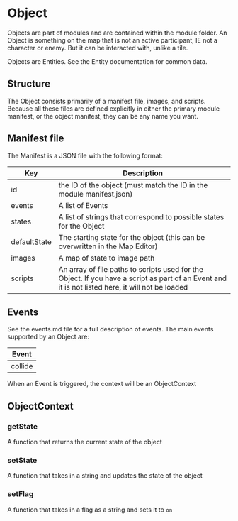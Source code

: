 # Object

Objects are part of modules and are contained within the module folder. An Object is something on the map that is not an active participant, IE not a character or enemy. But it can be interacted with, unlike a tile.

Objects are Entities. See the Entity documentation for common data.

## Structure

The Object consists primarily of a manifest file, images, and scripts. Because all these files are defined explicitly in either the primary module manifest, or the object manifest, they can be any name you want.

## Manifest file

The Manifest is a JSON file with the following format:

| Key | Description |
| -- | -- |
| id | the ID of the object (must match the ID in the module manifest.json) |
| events | A list of Events |
| states | A list of strings that correspond to possible states for the Object |
| defaultState | The starting state for the object (this can be overwritten in the Map Editor) |
| images | A map of state to image path |
| scripts | An array of file paths to scripts used for the Object. If you have a script as part of an Event and it is not listed here, it will not be loaded |

## Events

See the events.md file for a full description of events. The main events supported by an Object are:

| Event |
| -- |
| collide |

When an Event is triggered, the context will be an ObjectContext

## ObjectContext

### getState

A function that returns the current state of the object

### setState

A function that takes in a string and updates the state of the object

### setFlag

A function that takes in a flag as a string and sets it to `on`